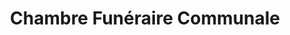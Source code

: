 ---
title: "Chambre Funéraire Communale"
url: /saint-martin-de-crau/chambre-funeraire-communale/
shop: directeurs de funérailles
---